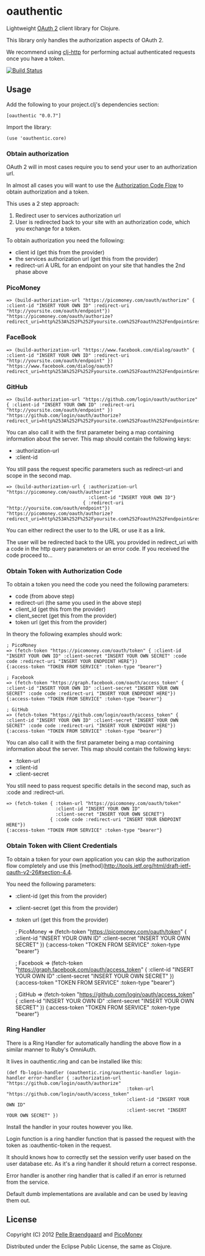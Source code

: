 # oauthentic

Lightweight [OAuth 2](http://tools.ietf.org/html/draft-ietf-oauth-v2-26) client library for Clojure.

This library only handles the authorization aspects of OAuth 2.

We recommend using [clj-http](https://github.com/dakrone/clj-http) for performing actual authenticated requests once you have a token.

[![Build Status](https://secure.travis-ci.org/pelle/oauthentic.png)](http://travis-ci.org/pelle/oauthentic)

## Usage

Add the following to your project.clj's dependencies section:

    [oauthentic "0.0.7"]

Import the library:

    (use 'oauthentic.core)

### Obtain authorization

OAuth 2 will in most cases require you to send your user to an authorization url.

In almost all cases you will want to use the [Authorization Code Flow](http://tools.ietf.org/html/draft-ietf-oauth-v2-31#section-4.1) to obtain authorization and a token.

This uses a 2 step approach:

1. Redirect user to services authorization url
2. User is redirected back to your site with an authorization code, which you exchange for a token.

To obtain authorization you need the following:

- client id (get this from the provider)
- the services authorization url (get this from the provider)
- redirect-uri A URL for an endpoint on your site that handles the 2nd phase above

### PicoMoney

    => (build-authorization-url "https://picomoney.com/oauth/authorize" { :client-id "INSERT YOUR OWN ID" :redirect-uri "http://yoursite.com/oauth/endpoint"})
    "https://picomoney.com/oauth/authorize?redirect_uri=http%253A%252F%252Fyoursite.com%252Foauth%252Fendpoint&response_type=code&client_id=INSERT+YOUR+OWN+ID"

### FaceBook

    => (build-authorization-url "https://www.facebook.com/dialog/oauth" { :client-id "INSERT YOUR OWN ID" :redirect-uri "http://yoursite.com/oauth/endpoint" })
    "https://www.facebook.com/dialog/oauth?redirect_uri=http%253A%252F%252Fyoursite.com%252Foauth%252Fendpoint&response_type=code&client_id=INSERT+YOUR+OWN+ID"

### GitHub

    => (build-authorization-url "https://github.com/login/oauth/authorize" { :client-id "INSERT YOUR OWN ID" :redirect-uri "http://yoursite.com/oauth/endpoint" })
    "https://github.com/login/oauth/authorize?redirect_uri=http%253A%252F%252Fyoursite.com%252Foauth%252Fendpoint&response_type=code&client_id=INSERT+YOUR+OWN+ID"

You can also call it with the first parameter being a map containing information about the server. This map should contain the following keys:

- :authorization-url
- :client-id

You still pass the request specific parameters such as redirect-uri and scope in the second map.

    => (build-authorization-url { :authorization-url "https://picomoney.com/oauth/authorize"
                                  :client-id "INSERT YOUR OWN ID"}
                                { :redirect-uri "http://yoursite.com/oauth/endpoint"})
    "https://picomoney.com/oauth/authorize?redirect_uri=http%253A%252F%252Fyoursite.com%252Foauth%252Fendpoint&response_type=code&client_id=INSERT+YOUR+OWN+ID"



You can either redirect the user to to the URL or use it as a link.

The user will be redirected back to the URL you provided in redirect_uri with a code in the http query parameters or an error code. If you received the code proceed to...

### Obtain Token with Authorization Code

To obtain a token you need the code you need the following parameters:

- code (from above step)
- redirect-uri (the same you used in the above step)
- client_id (get this from the provider)
- client_secret (get this from the provider)
- token url (get this from the provider)

In theory the following examples should work:

    ; PicoMoney
    => (fetch-token "https://picomoney.com/oauth/token" { :client-id "INSERT YOUR OWN ID" :client-secret "INSERT YOUR OWN SECRET" :code code :redirect-uri "INSERT YOUR ENDPOINT HERE"})
    {:access-token "TOKEN FROM SERVICE" :token-type "bearer"}

    ; Facebook
    => (fetch-token "https://graph.facebook.com/oauth/access_token" { :client-id "INSERT YOUR OWN ID" :client-secret "INSERT YOUR OWN SECRET" :code code :redirect-uri "INSERT YOUR ENDPOINT HERE"})
    {:access-token "TOKEN FROM SERVICE" :token-type "bearer"}

    ; GitHub
    => (fetch-token "https://github.com/login/oauth/access_token" { :client-id "INSERT YOUR OWN ID" :client-secret "INSERT YOUR OWN SECRET" :code code :redirect-uri "INSERT YOUR ENDPOINT HERE"})
    {:access-token "TOKEN FROM SERVICE" :token-type "bearer"}

You can also call it with the first parameter being a map containing information about the server. This map should contain the following keys:

- :token-url
- :client-id
- :client-secret

You still need to pass request specific details in the second map, such as :code and :redirect-uri.

    => (fetch-token { :token-url "https://picomoney.com/oauth/token"
                      :client-id "INSERT YOUR OWN ID"
                      :client-secret "INSERT YOUR OWN SECRET"}
                    { :code code :redirect-uri "INSERT YOUR ENDPOINT HERE"})
    {:access-token "TOKEN FROM SERVICE" :token-type "bearer"}


### Obtain Token with Client Credentials

To obtain a token for your own application you can skip the authorization flow completely and use this [method](http://tools.ietf.org/html/draft-ietf-oauth-v2-26#section-4.4.

You need the following parameters:

- :client-id (get this from the provider)
- :client-secret (get this from the provider)
- :token url (get this from the provider)

    ; PicoMoney
    => (fetch-token "https://picomoney.com/oauth/token" { :client-id "INSERT YOUR OWN ID" :client-secret "INSERT YOUR OWN SECRET" })
    {:access-token "TOKEN FROM SERVICE" :token-type "bearer"}

    ; Facebook
    => (fetch-token "https://graph.facebook.com/oauth/access_token" { :client-id "INSERT YOUR OWN ID" :client-secret "INSERT YOUR OWN SECRET" })
    {:access-token "TOKEN FROM SERVICE" :token-type "bearer"}

    ; GitHub
    => (fetch-token "https://github.com/login/oauth/access_token" { :client-id "INSERT YOUR OWN ID" :client-secret "INSERT YOUR OWN SECRET" })
    {:access-token "TOKEN FROM SERVICE" :token-type "bearer"}

### Ring Handler

There is a Ring Handler for automatically handling the above flow in a similar manner to Ruby's OmniAuth.

It lives in oauthentic.ring and can be installed like this:

    (def fb-login-handler (oauthentic.ring/oauthentic-handler login-handler error-handler { :authorization-url "https://github.com/login/oauth/authorize"
                                                :token-url "https://github.com/login/oauth/access_token"
                                                :client-id "INSERT YOUR OWN ID"
                                                :client-secret "INSERT YOUR OWN SECRET" })

Install the handler in your routes however you like.

Login function is a ring handler function that is passed the request with the token as :oauthentic-token in the request.

It should knows how to correctly set the session verify user based on the user database etc. As it's a ring handler it should return a correct response.

Error handler is another ring handler that is called if an error is returned from the service.

Default dumb implementations are available and can be used by leaving them out.

## License

Copyright (C) 2012 [Pelle Braendgaard](http://stakeventures.com) and [PicoMoney](http://picomoney.com)

Distributed under the Eclipse Public License, the same as Clojure.
